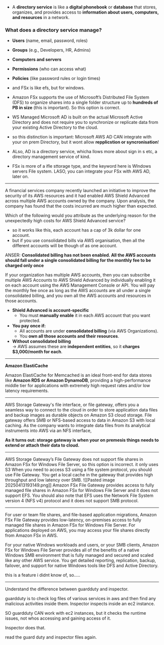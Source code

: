 - A **directory service** is like a **digital phonebook** or **database** that stores, organizes, and provides access to **information about users, computers, and resources** in a network.
### What does a directory service manage?
- **Users** (name, email, password, roles)
- **Groups** (e.g., Developers, HR, Admins)
- **Computers and servers**
- **Permissions** (who can access what)
- **Policies** (like password rules or login times)

- and FSx is like efs, but for windows.

- Amazon FSx supports the use of Microsoft’s Distributed File System (DFS) to organize shares into a single folder structure up to **hundreds of PB in size** (this is important). So this option is correct.
- WS Managed Microsoft AD is built on the actual Microsoft Active Directory and does not require you to synchronize or replicate data from your existing Active Directory to the cloud.



- so this distinction is important: Microsoft AWS AD CAN integrate with your on prem Directory, but it wont allow **repplicstion or syncronisation**!
- ALso, AD is a directory service, whicha llows more about sign in s etc, a directory management service of kind.
- FSx is more of a ifle sttorage type, and the keyword here is WIndows servers File system. LASO, you can integrate your FSx with AWS AD, later on.

---


A financial services company recently launched an initiative to improve the security of its AWS resources and it had enabled AWS Shield Advanced across multiple AWS accounts owned by the company. Upon analysis, the company has found that the costs incurred are much higher than expected.

Which of the following would you attribute as the underlying reason for the unexpectedly high costs for AWS Shield Advanced service?

- so it works like this, each account has a cap of 3k dollar for one account.
- but if you use consolidated bills via AWS organisation, then all the different accounts will be though of as one account.

ANSER: **Consolidated billing has not been enabled. All the AWS accounts should fall under a single consolidated billing for the monthly fee to be charged only once**

If your organization has multiple AWS accounts, then you can subscribe multiple AWS Accounts to AWS Shield Advanced by individually enabling it on each account using the AWS Management Console or API. You will pay the monthly fee once as long as the AWS accounts are all under a single consolidated billing, and you own all the AWS accounts and resources in those accounts.
- **Shield Advanced is account-specific**
    - You must **manually enable** it in each AWS account that you want protected.
- **You pay once if:**
    - All accounts are under **consolidated billing** (via AWS Organizations).
    - You **own all those accounts and their resources**.
- **Without consolidated billing**  
    → AWS assumes these are **independent entities**, so it **charges $3,000/month for each**.
---


**Amazon ElastiCache**

Amazon ElastiCache for Memcached is an ideal front-end for data stores like **Amazon RDS or Amazon DynamoDB**, providing a high-performance middle tier for applications with extremely high request rates and/or low latency requirements.

---

AWS Storage Gateway's file interface, or file gateway, offers you a seamless way to connect to the cloud in order to store application data files and backup images as durable objects on Amazon S3 cloud storage. File gateway offers SMB or NFS-based access to data in Amazon S3 with local caching. As the company wants to integrate data files from its analytical instruments into AWS via an NFS interface,

**As it turns out: storage gateway is when your on premesis things needs to extend or attach their data to cloud.**

---


AWS Storage Gateway’s File Gateway does not support file shares in Amazon FSx for Windows File Server, so this option is incorrect. it only uses S3
	When you need to access S3 using a file system protocol, you should use File Gateway. You get a local cache in the gateway that provides high throughput and low latency over SMB.
![[Pasted image 20250413193149.png]]
Amazon FSx File Gateway provides access to fully managed file shares in Amazon FSx for Windows File Server and it does not support EFS. You should also note that EFS uses the Network File System version 4 (NFS v4) protocol and it does not support SMB protocol.


---

For user or team file shares, and file-based application migrations, Amazon FSx File Gateway provides low-latency, on-premises access to fully managed file shares in Amazon FSx for Windows File Server. For applications deployed on AWS, you may access your file shares directly from Amazon FSx in AWS.

For your native Windows workloads and users, or your SMB clients, Amazon FSx for Windows File Server provides all of the benefits of a native Windows SMB environment that is fully managed and secured and scaled like any other AWS service. You get detailed reporting, replication, backup, failover, and support for native Windows tools like DFS and Active Directory.


this is a feature i didnt know of, so.....

-----




Understand the difference between guardduty and inspector.

guardduty is to check log files of various services in aws and then find any malicious activities inside them.
Inspector inspects inside an ec2 instance.


SO guardduty CAN work with ec2 instances, but it checks the runtime issues, not whos accessing and gaining access of it.

Inspector does that.

read the guard duty and inspector files again.